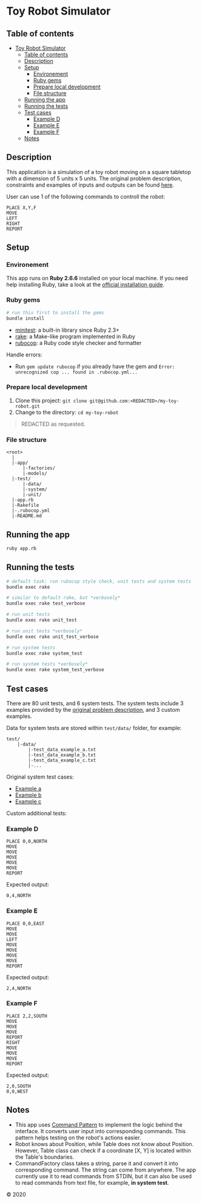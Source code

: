 # Toy Robot Simulator

## Table of contents

- [Toy Robot Simulator](#toy-robot-simulator)
  - [Table of contents](#table-of-contents)
  - [Description](#description)
  - [Setup](#setup)
    - [Environement](#environement)
    - [Ruby gems](#ruby-gems)
    - [Prepare local development](#prepare-local-development)
    - [File structure](#file-structure)
  - [Running the app](#running-the-app)
  - [Running the tests](#running-the-tests)
  - [Test cases](#test-cases)
    - [Example D](#example-d)
    - [Example E](#example-e)
    - [Example F](#example-f)
  - [Notes](#notes)

## Description

This application is a simulation of a toy robot moving on a square tabletop with a dimension of 5 units x 5 units. The original problem description, constraints and examples of inputs and outputs can be found [here](./PROBLEM.md).

User can use 1 of the following commands to controll the robot:

```text
PLACE X,Y,F
MOVE
LEFT
RIGHT
REPORT
```

## Setup

### Environement

This app runs on **Ruby 2.6.6** installed on your local machine. If you need help installing Ruby, take a look at the [official installation guide](https://www.ruby-lang.org/en/documentation/installation/).

### Ruby gems

```bash
# run this first to install the gems
bundle install
```

- [minitest](https://github.com/seattlerb/minitest): a built-in library since Ruby 2.3+
- [rake](https://rubygems.org/gems/rake): a Make-like program implemented in Ruby
- [rubocop](https://rubygems.org/gems/rubocop): a Ruby code style checker and formatter
  
Handle errors:
  - Run `gem update rubocop` if you already have the gem and `Error: unrecognized cop ... found in .rubocop.yml...` 
  


### Prepare local development

1. Clone this project: `git clone git@github.com:<REDACTED>/my-toy-robot.git`
2. Change to the directory: `cd my-toy-robot`

> REDACTED as requested.

### File structure

```text
<root>
  |
  |-app/
      |-factories/
      |-models/
  |-test/
      |-data/
      |-system/
      |-unit/
  |-app.rb
  |-Rakefile
  |-.rubocop.yml
  |-README.md
```

## Running the app

```bash
ruby app.rb
```

## Running the tests

```bash
# default task: run rubocop style check, unit tests and system tests
bundle exec rake

# similar to default rake, but *verbosely*
bundle exec rake test_verbose

# run unit tests
bundle exec rake unit_test

# run unit tests *verbosely*
bundle exec rake unit_test_verbose

# run system tests
bundle exec rake system_test

# run system tests *verbosely*
bundle exec rake system_test_verbose
```

## Test cases

There are 80 unit tests, and 6 system tests. The system tests include 3 examples provided by the [original problem description](./PROBLEM.md), and 3 custom examples.

Data for system tests are stored within `test/data/` folder, for example:

```text
test/
    |-data/
        |-test_data_example_a.txt
        |-test_data_example_b.txt
        |-test_data_example_c.txt
        |-...
```

Original system test cases:

- [Example a](./PROBLEM.md#example-a)
- [Example b](./PROBLEM.md#example-b)
- [Example c](./PROBLEM.md#example-c)

Custom additional tests:

### Example D

```text
PLACE 0,0,NORTH
MOVE
MOVE
MOVE
MOVE
MOVE
REPORT
```

Expected output:

```text
0,4,NORTH
```

### Example E

```text
PLACE 0,0,EAST
MOVE
MOVE
LEFT
MOVE
MOVE
MOVE
MOVE
REPORT
```

Expected output:

```text
2,4,NORTH
```

### Example F

```text
PLACE 2,2,SOUTH
MOVE
MOVE
MOVE
REPORT
RIGHT
MOVE
MOVE
MOVE
REPORT
```

Expected output:

```text
2,0,SOUTH
0,0,WEST
```

## Notes

- This app uses [Command Pattern](https://refactoring.guru/design-patterns/command) to implement the logic behind the interface. It converts user input into corresponding commands. This pattern helps testing on the robot's actions easier.
- Robot knows about Position, while Table does not know about Position. However, Table class can check if a coordinate [X, Y] is located within the Table's boundaries.
- CommandFactory class takes a string, parse it and convert it into corresponding command. The string can come from anywhere. The app currently use it to read commands from STDIN, but it can also be used to read commands from text file, for example, **in system test**.

&copy; 2020
